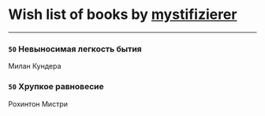 # Wish list of books by [mystifizierer](https://plus.google.com/u/0/102801145163683583073/)
---

### `50` Невыносимая легкость бытия
Милан Кундера

### `50` Хрупкое равновесие
Рохинтон Мистри

